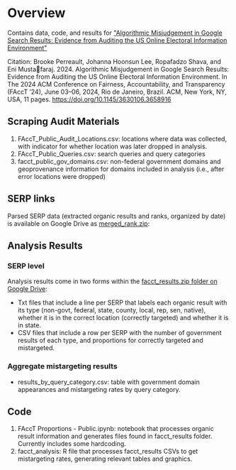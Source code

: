 # Overview
Contains data, code, and results for ["Algorithmic Misjudgement in Google Search Results: Evidence from Auditing the US Online Electoral Information Environment"](https://facctconference.org/static/papers24/facct24-31.pdf)

Citation:
Brooke Perreault, Johanna Hoonsun Lee, Ropafadzo Shava, and Eni Mustafaraj. 2024. Algorithmic Misjudgement in Google Search Results: Evidence from Auditing the US Online Electoral Information Environment. In The 2024 ACM Conference on Fairness, Accountability, and Transparency (FAccT ’24), June 03–06, 2024, Rio de Janeiro, Brazil. ACM, New York, NY, USA, 11 pages. https://doi.org/10.1145/3630106.3658916

## Scraping Audit Materials
1. FAccT_Public_Audit_Locations.csv: locations where data was collected, with indicator for whether location was later dropped in analysis.
2. FAccT_Public_Queries.csv: search queries and query categories
3. facct_public_gov_domains.csv: non-federal government domains and geoprovenance information for domains included in analysis (i.e., after error locations were dropped)

## SERP links
Parsed SERP data (extracted organic results and ranks, organized by date) is available on Google Drive as [merged_rank.zip](https://drive.google.com/drive/folders/1mQR_ZwS2JPBtd6YKam962V7Ld0PfH39S?usp=drive_link):

## Analysis Results
### SERP level 
Analysis results come in two forms within the [facct_results.zip folder on Google Drive](https://drive.google.com/drive/folders/1mQR_ZwS2JPBtd6YKam962V7Ld0PfH39S?usp=drive_link):
- Txt files that include a line per SERP that labels each organic result with its type (non-govt, federal, state, county, local, rep, sen, native), whether it is in the correct location (correctly targeted) and whether it is in state.
- CSV files that include  a row per SERP with the number of government results of each type, and proportions for correctly targeted and mistargeted.

### Aggregate mistargeting results
- results_by_query_category.csv: table with government domain appearances and mistargeting rates by query category.

## Code
1. FAccT Proportions - Public.ipynb: notebook that processes organic result information and generates files found in facct_results folder. Currently includes some hardcoding.
2. facct_analysis: R file that processes facct_results CSVs to get mistargeting rates, generating relevant tables and graphics.


